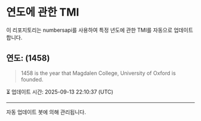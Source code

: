 
# 연도에 관한 TMI

이 리포지토리는 numbersapi를 사용하여 특정 년도에 관한 TMI를 자동으로 업데이트합니다.

## 연도: (1458)
> 1458 is the year that Magdalen College, University of Oxford is founded.

⏳ 업데이트 시간: 2025-09-13 22:10:37 (UTC)

---
자동 업데이트 봇에 의해 관리됩니다.
